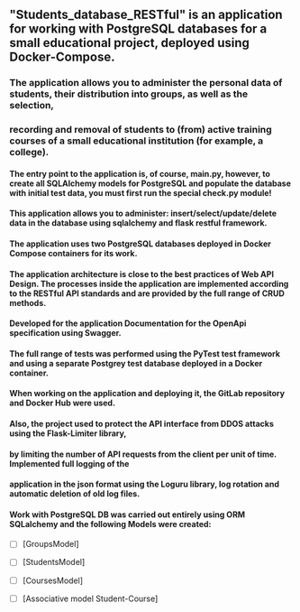 ## "Students_database_RESTful" is an application for working with PostgreSQL databases for a small educational project, deployed using Docker-Compose.

### The application allows you to administer the personal data of students, their distribution into groups, as well as the selection,

### recording and removal of students to (from) active training courses of a small educational institution (for example, a college).

#### The entry point to the application is, of course, main.py, however, to create all SQLAlchemy models for PostgreSQL and populate the database with initial test data, you must first run the special check.py module!

#### This application allows you to administer: insert/select/update/delete data in the database using sqlalchemy and flask restful framework.

#### The application uses two PostgreSQL databases deployed in Docker Compose containers for its work.

#### The application architecture is close to the best practices of Web API Design. The processes inside the application are implemented according to the RESTful API standards and are provided by the full range of CRUD methods.

#### Developed for the application Documentation for the OpenApi specification using Swagger.

#### The full range of tests was performed using the PyTest test framework and using a separate Postgrey test database deployed in a Docker container.

#### When working on the application and deploying it, the GitLab repository and Docker Hub were used.

#### Also, the project used to protect the API interface from DDOS attacks using the Flask-Limiter library,

#### by limiting the number of API requests from the client per unit of time. Implemented full logging of the

#### application in the json format using the Loguru library, log rotation and automatic deletion of old log files.

#### Work with PostgreSQL DB was carried out entirely using ORM SQLalchemy and the following Models were created:

- [ ] [GroupsModel]
- [ ] [StudentsModel]
- [ ] [CoursesModel]
- [ ] [Associative model Student-Course]

